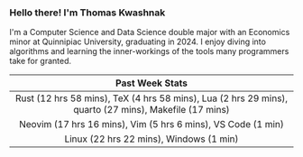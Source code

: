 
### Hello there! I'm Thomas Kwashnak

I'm a Computer Science and Data Science double major with an Economics
minor at Quinnipiac University, graduating in 2024.
I enjoy diving into algorithms and learning the inner-workings of the tools
many programmers take for granted.

| Past Week Stats |
| :---: |
| Rust (12 hrs 58 mins), TeX (4 hrs 58 mins), Lua (2 hrs 29 mins), quarto (27 mins), Makefile (17 mins) |
| Neovim (17 hrs 16 mins), Vim (5 hrs 6 mins), VS Code (1 min) |
| Linux (22 hrs 22 mins), Windows (1 min) |

